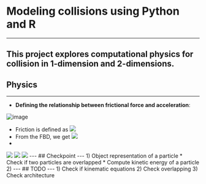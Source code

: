 # Modeling collisions using Python and R 
---
This project explores computational physics for collision in 1-dimension 
and 2-dimensions.
---
## Physics
---
* **Defining the relationship between frictional force and acceleration**:

![image](https://user-images.githubusercontent.com/74647679/114636178-99b82b80-9cf0-11eb-9a91-9e4b2dd98722.png)

* Friction is defined as <img src="https://render.githubusercontent.com/render/math?math=F_f=\mu_{f_k}\times N">
* From the FBD, we get <img src="https://render.githubusercontent.com/render/math?math=F_k=\mu_{f_k}\times N=mg">
* 
<img src="https://render.githubusercontent.com/render/math?math=N=m\times g">
<img src="https://render.githubusercontent.com/render/math?math=\triangle P=P_f-P_o">
<img src="https://render.githubusercontent.com/render/math?math=P=\sum_{i=1}^n m_iv_i$$$$\sum_{i=1}^n m_i v_{i, o}=\sum_{i=1}^n m_i v_{i, f}">
---
## Checkpoint 
---
1) Object representation of a particle 
    * Check if two particles are overlapped 
    * Compute kinetic energy of a particle 
2) 
---
## TODO 
--- 
1) Check if kinematic equations 
2) Check overlapping 
3) Check architecture

